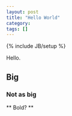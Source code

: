 ```yaml
---
layout: post
title: "Hello World"
category: 
tags: []
---
```

{% include JB/setup %}

Hello.

## Big
### Not as big

** Bold? **
